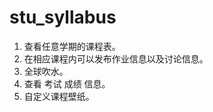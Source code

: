 # stu_syllabus
1. 查看任意学期的课程表。<br>
2. 在相应课程内可以发布作业信息以及讨论信息。<br>
3. 全球吹水。<br>
4. 查看 考试 成绩 信息。<br>
5. 自定义课程壁纸。<br>
